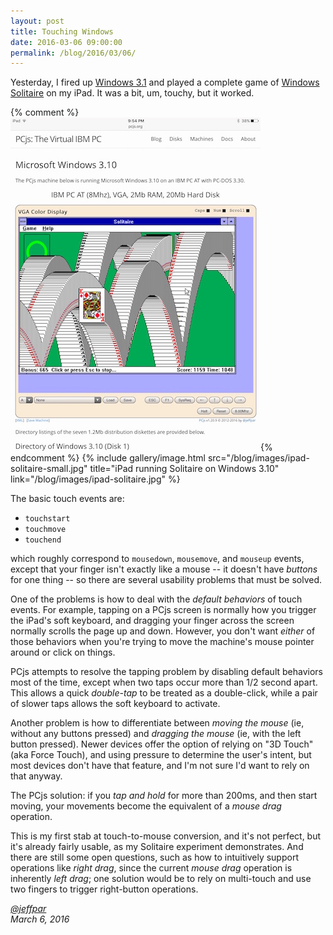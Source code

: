```yaml
---
layout: post
title: Touching Windows
date: 2016-03-06 09:00:00
permalink: /blog/2016/03/06/
---
```


Yesterday, I fired up [Windows 3.1](/disks/pcx86/windows/3.10/) and played a complete game of
[Windows Solitaire](https://en.wikipedia.org/wiki/Microsoft_Solitaire) on my iPad.  It was a bit, um, touchy,
but it worked.

{% comment %}[<img src="/blog/images/ipad-solitaire-small.jpg" alt="Windows Solitaire on iPad"/>](/blog/images/ipad-solitaire.jpg){% endcomment %}
{% include gallery/image.html src="/blog/images/ipad-solitaire-small.jpg" title="iPad running Solitaire on Windows 3.10" link="/blog/images/ipad-solitaire.jpg" %}

The basic touch events are:

 - `touchstart`
 - `touchmove`
 - `touchend`

which roughly correspond to `mousedown`, `mousemove`, and `mouseup` events, except that your finger isn't
exactly like a mouse -- it doesn't have *buttons* for one thing -- so there are several usability problems
that must be solved.

One of the problems is how to deal with the *default behaviors* of touch events.  For example, tapping on a
PCjs screen is normally how you trigger the iPad's soft keyboard, and dragging your finger across the screen
normally scrolls the page up and down.  However, you don't want *either* of those behaviors when you're
trying to move the machine's mouse pointer around or click on things.

PCjs attempts to resolve the tapping problem by disabling default behaviors most of the time, except when
two taps occur more than 1/2 second apart.  This allows a quick *double-tap* to be treated as a double-click,
while a pair of slower taps allows the soft keyboard to activate.

Another problem is how to differentiate between *moving the mouse* (ie, without any buttons pressed) and
*dragging the mouse* (ie, with the left button pressed).  Newer devices offer the option of relying on "3D Touch"
(aka Force Touch), and using pressure to determine the user's intent, but most devices don't have that feature,
and I'm not sure I'd want to rely on that anyway.

The PCjs solution: if you *tap and hold* for more than 200ms, and then start moving, your movements become the
equivalent of a *mouse drag* operation.

This is my first stab at touch-to-mouse conversion, and it's not perfect, but it's already fairly usable,
as my Solitaire experiment demonstrates.  And there are still some open questions, such as how to intuitively
support operations like *right drag*, since the current *mouse drag* operation is inherently *left drag*;
one solution would be to rely on multi-touch and use two fingers to trigger right-button operations.

*[@jeffpar](https://jeffpar.com)*  
*March 6, 2016*
